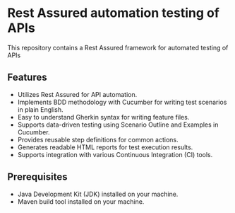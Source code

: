 # Rest Assured automation testing of APIs

This repository contains a Rest Assured framework for automated testing of APIs

## Features

- Utilizes Rest Assured for API automation.
- Implements BDD methodology with Cucumber for writing test scenarios in plain English.
- Easy to understand Gherkin syntax for writing feature files.
- Supports data-driven testing using Scenario Outline and Examples in Cucumber.
- Provides reusable step definitions for common actions.
- Generates readable HTML reports for test execution results.
- Supports integration with various Continuous Integration (CI) tools.

## Prerequisites

- Java Development Kit (JDK) installed on your machine.
- Maven build tool installed on your machine.
